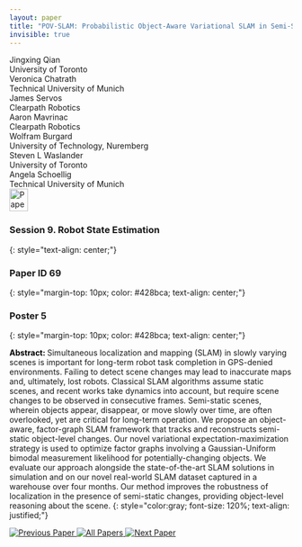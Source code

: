 ```yaml
---
layout: paper
title: "POV-SLAM: Probabilistic Object-Aware Variational SLAM in Semi-Static Environments"
invisible: true
---
```

<div class="paper-authors">
<div class="paper-author-box">
    <div class="paper-author-name">Jingxing Qian</div>
    <div class="paper-author-uni">University of Toronto</div>
</div>
<div class="paper-author-box">
    <div class="paper-author-name">Veronica Chatrath</div>
    <div class="paper-author-uni">Technical University of Munich</div>
</div>
<div class="paper-author-box">
    <div class="paper-author-name">James Servos</div>
    <div class="paper-author-uni">Clearpath Robotics</div>
</div>
<div class="paper-author-box">
    <div class="paper-author-name">Aaron Mavrinac</div>
    <div class="paper-author-uni">Clearpath Robotics</div>
</div>
<div class="paper-author-box">
    <div class="paper-author-name">Wolfram Burgard</div>
    <div class="paper-author-uni">University of Technology, Nuremberg</div>
</div>
<div class="paper-author-box">
    <div class="paper-author-name">Steven L Waslander</div>
    <div class="paper-author-uni">University of Toronto</div>
</div>
<div class="paper-author-box">
    <div class="paper-author-name">Angela Schoellig</div>
    <div class="paper-author-uni">Technical University of Munich</div>
</div>

</div><div class="paper-pdf">
<div> <a href="http://www.roboticsproceedings.org/rss19/p069.pdf"><img src="{{ site.baseurl }}/images/paper_link.png" alt="Paper Website" width = "33"  height = "40"/></a> </div>
</div>

### Session 9. Robot State Estimation
{: style="text-align: center;"}

### Paper ID 69
{: style="margin-top: 10px; color: #428bca; text-align: center;"}

### Poster 5
{: style="margin-top: 10px; color: #428bca; text-align: center;"}

<b style="color: black;">Abstract: </b>Simultaneous localization and mapping (SLAM) in slowly varying scenes is important for long-term robot task completion in GPS-denied environments. Failing to detect scene changes may lead to inaccurate maps and, ultimately, lost robots. Classical SLAM algorithms assume static scenes, and recent works take dynamics into account, but require scene changes to be observed in consecutive frames. Semi-static scenes, wherein objects appear, disappear, or move slowly over time, are often overlooked, yet are critical for long-term operation. We propose an object-aware, factor-graph SLAM framework that tracks and reconstructs semi-static object-level changes. Our novel variational expectation-maximization strategy is used to optimize factor graphs involving a Gaussian-Uniform bimodal measurement likelihood for potentially-changing objects. We evaluate our approach alongside the state-of-the-art SLAM solutions in simulation and on our novel real-world SLAM dataset captured in a warehouse over four months. Our method improves the robustness of localization in the presence of semi-static changes, providing object-level reasoning about the scene.
{: style="color:gray; font-size: 120%; text-align: justified;"}


<div class="paper-menu">
<a href="{{ site.baseurl }}/program/papers/068/"> <img src="{{ site.baseurl }}/images/previous_paper_icon.png" alt="Previous Paper" title="Previous Paper"/> </a>
<a href="{{ site.baseurl }}/program/papers"><img src="{{ site.baseurl }}/images/overview_icon.png" alt="All Papers" title="All Papers"/> </a>
<a href="{{ site.baseurl }}/program/papers/070/"> <img src="{{ site.baseurl }}/images/next_paper_icon.png" alt="Next Paper" title="Next Paper"/> </a>

</div>
